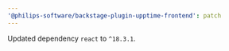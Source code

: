```yaml
---
'@philips-software/backstage-plugin-upptime-frontend': patch
---
```


Updated dependency `react` to `^18.3.1`.
